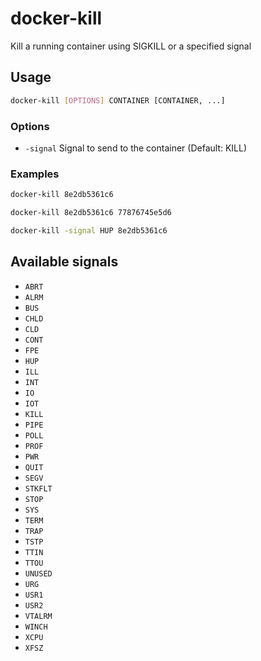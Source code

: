 # docker-kill
Kill a running container using SIGKILL or a specified signal

## Usage
```sh
docker-kill [OPTIONS] CONTAINER [CONTAINER, ...]
```

### Options
- `-signal`  Signal to send to the container (Default: KILL)


### Examples
```sh
docker-kill 8e2db5361c6
```

```sh
docker-kill 8e2db5361c6 77876745e5d6
```

```sh
docker-kill -signal HUP 8e2db5361c6
```


## Available signals
- `ABRT`
- `ALRM`
- `BUS`
- `CHLD`
- `CLD`
- `CONT`
- `FPE`
- `HUP`
- `ILL`
- `INT`
- `IO`
- `IOT`
- `KILL`
- `PIPE`
- `POLL`
- `PROF`
- `PWR`
- `QUIT`
- `SEGV`
- `STKFLT`
- `STOP`
- `SYS`
- `TERM`
- `TRAP`
- `TSTP`
- `TTIN`
- `TTOU`
- `UNUSED`
- `URG`
- `USR1`
- `USR2`
- `VTALRM`
- `WINCH`
- `XCPU`
- `XFSZ`
